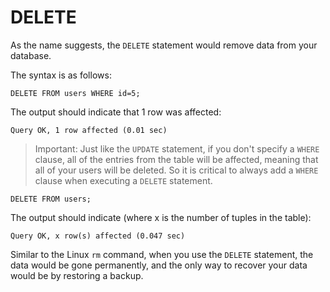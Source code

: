 # DELETE

As the name suggests, the `DELETE` statement would remove data from your database.

The syntax is as follows:

```
DELETE FROM users WHERE id=5;
```

The output should indicate that 1 row was affected:

```
Query OK, 1 row affected (0.01 sec)
```

> Important: Just like the `UPDATE` statement, if you don't specify a `WHERE` clause, all of the entries from the table will be affected, meaning that all of your users will be deleted. So it is critical to always add a `WHERE` clause when executing a `DELETE` statement.

```
DELETE FROM users;
```

The output should indicate (where x is the number of tuples in the table):
```
Query OK, x row(s) affected (0.047 sec)
```

Similar to the Linux `rm` command, when you use the `DELETE` statement, the data would be gone permanently, and the only way to recover your data would be by restoring a backup.